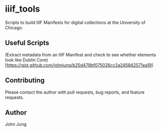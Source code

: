 # iiif_tools

Scripts to build IIIF Manifests for digital collections at the University of
Chicago.

## Useful Scripts

(Extract metadata from an IIIF Manifest and check to see whether elements look like Dublin Core)[https://gist.github.com/johnjung/b25d479bf075026cc2a245842571ea19]

## Contributing

Please contact the author with pull requests, bug reports, and feature
requests.

## Author

John Jung
